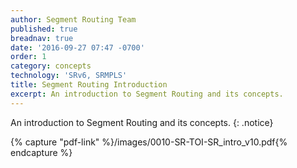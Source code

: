 ```yaml
---
author: Segment Routing Team
published: true
breadnav: true
date: '2016-09-27 07:47 -0700'
order: 1
category: concepts
technology: 'SRv6, SRMPLS'
title: Segment Routing Introduction
excerpt: An introduction to Segment Routing and its concepts.
---
```


An introduction to Segment Routing and its concepts.
{: .notice}

{% capture "pdf-link" %}/images/0010-SR-TOI-SR_intro_v10.pdf{% endcapture %}

<script src="{{ '/assets/js/pdfobject.min.js' | relative_url }}"></script>
<div class="fitvidsignore" id="pdf"></div>
<script>PDFObject.embed(" {{ pdf-link }} ", "#pdf", {height: "21.5em", width: "100%"});</script>

